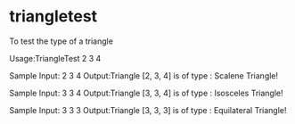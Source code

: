 # triangletest
To test the type of a triangle

Usage:TriangleTest 2 3 4

Sample Input: 2 3 4
Output:Triangle [2, 3, 4] is of type : Scalene Triangle!

Sample Input: 3 3 4
Output:Triangle [3, 3, 4] is of type : Isosceles Triangle!

Sample Input: 3 3 3
Output:Triangle [3, 3, 3] is of type : Equilateral Triangle!
